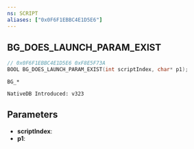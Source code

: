 ```yaml
---
ns: SCRIPT
aliases: ["0x0F6F1EBBC4E1D5E6"]
---
```

## BG_DOES_LAUNCH_PARAM_EXIST

```c
// 0x0F6F1EBBC4E1D5E6 0xF8E5F73A
BOOL BG_DOES_LAUNCH_PARAM_EXIST(int scriptIndex, char* p1);
```

```
BG_*

NativeDB Introduced: v323
```

## Parameters
* **scriptIndex**:
* **p1**:
